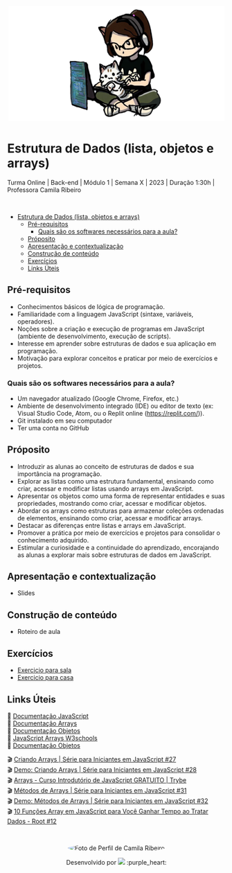 <h1 align="center">
  <img src="assets/Deva.png" alt="logo deva" width="500">
</h1>

# Estrutura de Dados (lista, objetos e arrays)

Turma Online | Back-end | Módulo 1 | Semana X | 2023 | Duração 1:30h | Professora Camila Ribeiro

</br>

- [Estrutura de Dados (lista, objetos e arrays)](#estrutura-de-dados-lista-objetos-e-arrays)
  - [Pré-requisitos](#pré-requisitos)
    - [Quais são os softwares necessários para a aula?](#quais-são-os-softwares-necessários-para-a-aula)
  - [Próposito](#próposito)
  - [Apresentação e contextualização](#apresentação-e-contextualização)
  - [Construção de conteúdo](#construção-de-conteúdo)
  - [Exercícios](#exercícios)
  - [Links Úteis](#links-úteis)

## Pré-requisitos

- Conhecimentos básicos de lógica de programação.
- Familiaridade com a linguagem JavaScript (sintaxe, variáveis, operadores).
- Noções sobre a criação e execução de programas em JavaScript (ambiente de desenvolvimento, execução de scripts).
- Interesse em aprender sobre estruturas de dados e sua aplicação em programação.
- Motivação para explorar conceitos e praticar por meio de exercícios e projetos.

### Quais são os softwares necessários para a aula?

- Um navegador atualizado (Google Chrome, Firefox, etc.)
- Ambiente de desenvolvimento integrado (IDE) ou editor de texto (ex: Visual Studio Code, Atom, ou o Replit online (https://replit.com/)).
- Git instalado em seu computador
- Ter uma conta no GitHub

## Próposito

- Introduzir as alunas ao conceito de estruturas de dados e sua importância na programação.
- Explorar as listas como uma estrutura fundamental, ensinando como criar, acessar e modificar listas usando arrays em JavaScript.
- Apresentar os objetos como uma forma de representar entidades e suas propriedades, mostrando como criar, acessar e modificar objetos.
- Abordar os arrays como estruturas para armazenar coleções ordenadas de elementos, ensinando como criar, acessar e modificar arrays.
- Destacar as diferenças entre listas e arrays em JavaScript.
- Promover a prática por meio de exercícios e projetos para consolidar o conhecimento adquirido.
- Estimular a curiosidade e a continuidade do aprendizado, encorajando as alunas a explorar mais sobre estruturas de dados em JavaScript.

## Apresentação e contextualização

- Slides

## Construção de conteúdo

- Roteiro de aula

## Exercícios

- [Exercicio para sala](https://github.com/camisarp/educaDevas-planejamento/tree/main/exercicios/para-sala)
- [Exercicio para casa](https://github.com/camisarp/educaDevas-planejamento/tree/main/exercicios/para-casa)

## Links Úteis

📑 [Documentação JavaScript](https://developer.mozilla.org/pt-BR/docs/Web/JavaScript)<br>
📑 [Documentação Arrays](https://developer.mozilla.org/pt-BR/docs/Web/JavaScript/Reference/Global_Objects/Array)<br>
📑 [Documentação Objetos](https://developer.mozilla.org/pt-BR/docs/Learn/JavaScript/Objects)<br>
📑 [JavaScript Arrays W3schools](https://www.w3schools.com/js/js_arrays.asp)<br>
📑 [Documentação Objetos](https://developer.mozilla.org/pt-BR/docs/Learn/JavaScript/Objects)<br>

🎬 [Criando Arrays | Série para Iniciantes em JavaScript #27](https://www.youtube.com/watch?v=rlvD4Umw37U)<br>
🎬 [Demo: Criando Arrays | Série para Iniciantes em JavaScript #28](https://www.youtube.com/watch?v=cR0yZYJ3ePM)<br>
🎬 [Arrays - Curso Introdutório de JavaScript GRATUITO | Trybe](https://www.youtube.com/watch?v=defBuY0nLrc)<br>
🎬 [Métodos de Arrays | Série para Iniciantes em JavaScript #31](https://www.youtube.com/watch?v=Q-mHz5KxLG4)<br>
🎬 [Demo: Métodos de Arrays | Série para Iniciantes em JavaScript #32](https://www.youtube.com/watch?v=NuhV9gaJI-Y&t=295s)<br>
🎬 [10 Funções Array em JavaScript para Você Ganhar Tempo ao Tratar Dados - Root #12](https://www.youtube.com/watch?v=-f5E5Lhocuo)<br>


<br>

<p align="center">
<a>
 <img style="border-radius: 50%;" src="https://user-images.githubusercontent.com/84551213/181837816-99598bea-75fc-4ce9-893e-f90383f972d7.png" width="200px;" alt="Foto de Perfil de Camila Ribeiro"/>
 <br/>
</a>
</p>

<p align="center"> Desenvolvido por <a href="https://www.linkedin.com/in/camila-ribeiro-pinto/" target="_blank"><img src="https://img.shields.io/badge/-Camila_Ribeiro-blue?style=flat-square&logo=Linkedin&logoColor=white&link=https://www.linkedin.com/in/camila-ribeiro-pinto/" target="_blank"></a> :purple_heart: </p>
